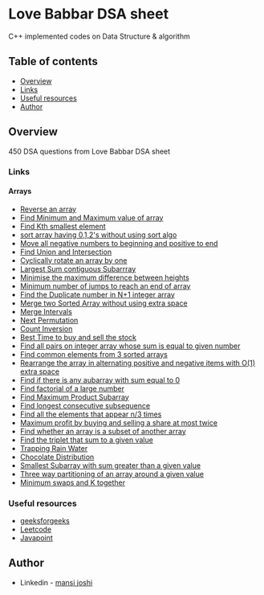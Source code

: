 # Love Babbar DSA sheet
C++ implemented codes on Data Structure &amp; algorithm

## Table of contents

- [Overview](#overview)
- [Links](#links)
- [Useful resources](#useful-resources)
- [Author](#author)

## Overview
450 DSA questions from Love Babbar DSA sheet

### Links

#### Arrays
- [Reverse an array](https://github.com/mansi05041/Love_babbar_DSA_sheet/tree/main/array/1.Reverse_an_array)
- [Find Minimum and Maximum value of array](https://github.com/mansi05041/Love_babbar_DSA_sheet/tree/main/array/2.Find_Min_Max_array)
- [Find Kth smallest element](https://github.com/mansi05041/Love_babbar_DSA_sheet/tree/main/array/3.Kth%20smallest%20element)
- [sort array having 0,1,2's without using sort algo](https://github.com/mansi05041/Love_babbar_DSA_sheet/tree/main/array/4.Sort0_1_2_array)
- [Move all negative numbers to beginning and positive to end](https://github.com/mansi05041/Love_babbar_DSA_sheet/tree/main/array/5.Move_negative_ele_to_one_side)
- [Find Union and Intersection](https://github.com/mansi05041/Love_babbar_DSA_sheet/tree/main/array/6.Find_Union_Intersection)
- [Cyclically rotate an array by one](https://github.com/mansi05041/Love_babbar_DSA_sheet/tree/main/array/7.Rotate_array_by_one)
- [Largest Sum contiguous Subarrray](https://github.com/mansi05041/Love_babbar_DSA_sheet/tree/main/array/8.Largest_sum_contiguous_Subarray)
- [Minimise the maximum difference between heights](https://github.com/mansi05041/Love_babbar_DSA_sheet/tree/main/array/9.Minimise_max_diff_bw_heights)
- [Minimum number of jumps to reach an end of array](https://github.com/mansi05041/Love_babbar_DSA_sheet/tree/main/array/10.Min_jumps_eod_array)
- [Find the Duplicate number in N+1 integer array](https://github.com/mansi05041/Love_babbar_DSA_sheet/tree/main/array/11.Find_duplicate_N%2B1_array)
- [Merge two Sorted Array without using extra space](https://github.com/mansi05041/Love_babbar_DSA_sheet/tree/main/array/12.Merge_two_sorted_array)
- [Merge Intervals](https://github.com/mansi05041/Love_babbar_DSA_sheet/blob/main/array/13.MergeIntervals/merge_interval.cpp)
- [Next Permutation](https://github.com/mansi05041/Love_babbar_DSA_sheet/tree/main/array/14.NextPermutation)
- [Count Inversion](https://github.com/mansi05041/Love_babbar_DSA_sheet/tree/main/array/15.Count_inversion)
- [Best Time to buy and sell the stock](https://github.com/mansi05041/Love_babbar_DSA_sheet/tree/main/array/16.BestTimeBuySellStock)
- [Find all pairs on integer array whose sum is equal to given number](https://github.com/mansi05041/Love_babbar_DSA_sheet/tree/main/array/17.Find_pairs_on_integer_sum_equal_k)
- [Find common elements from 3 sorted arrays](https://github.com/mansi05041/Love_babbar_DSA_sheet/tree/main/array/18.Find_common_elements_from_3_sorted_arrays)
- [Rearrange the array in alternating positive and negative items with O(1) extra space](https://github.com/mansi05041/Love_babbar_DSA_sheet/tree/main/array/19.Rearrange_alternating_positive_negative)
- [Find if there is any aubarray with sum equal to 0](https://github.com/mansi05041/Love_babbar_DSA_sheet/tree/main/array/20.Find_Subarray_With_Sum_0)
- [Find factorial of a large number](https://github.com/mansi05041/Love_babbar_DSA_sheet/tree/main/array/21.Find_Factorial_large_number)
- [Find Maximum Product Subarray](https://github.com/mansi05041/Love_babbar_DSA_sheet/tree/main/array/22.Find_Maximum_Product_Subarray)
- [Find longest consecutive subsequence](https://github.com/mansi05041/Love_babbar_DSA_sheet/tree/main/array/23.Longest_consecutive_subsequence)
- [Find all the elements that appear n/3 times](https://github.com/mansi05041/Love_babbar_DSA_sheet/tree/main/array/24.Find_all%20_Elements_that_occur_nby3_times)
- [Maximum profit by buying and selling a share at most twice](https://github.com/mansi05041/Love_babbar_DSA_sheet/tree/main/array/25.Maximum_profit_by_buying_and_selling_share_at_most_twice)
- [Find whether an array is a subset of another array](https://github.com/mansi05041/Love_babbar_DSA_sheet/tree/main/array/26.Subset_of_another_array)
- [Find the triplet that sum to a given value](https://github.com/mansi05041/Love_babbar_DSA_sheet/tree/main/array/27.Find_triplet_sum_X)
- [Trapping Rain Water](https://github.com/mansi05041/Love_babbar_DSA_sheet/tree/main/array/28.Trapping_Rain_water)
- [Chocolate Distribution](https://github.com/mansi05041/Love_babbar_DSA_sheet/tree/main/array/29.chocolate_distribution)
- [Smallest Subarray with sum greater than a given value](https://github.com/mansi05041/Love_babbar_DSA_sheet/tree/main/array/30.Smallest_subarray_sum_greater_than%20_givenValue)
- [Three way partitioning of an array around a given value](https://github.com/mansi05041/Love_babbar_DSA_sheet/tree/main/array/31.Three_way_partitioning)
- [Minimum swaps and K together]()

### Useful resources

- [geeksforgeeks](https://practice.geeksforgeeks.org/)
- [Leetcode](https://leetcode.com/) 
- [Javapoint](https://www.javatpoint.com/data-structure-tutorial)

## Author
- Linkedin - [mansi joshi](https://www.linkedin.com/in/mansi-joshi-663aa81a0/)